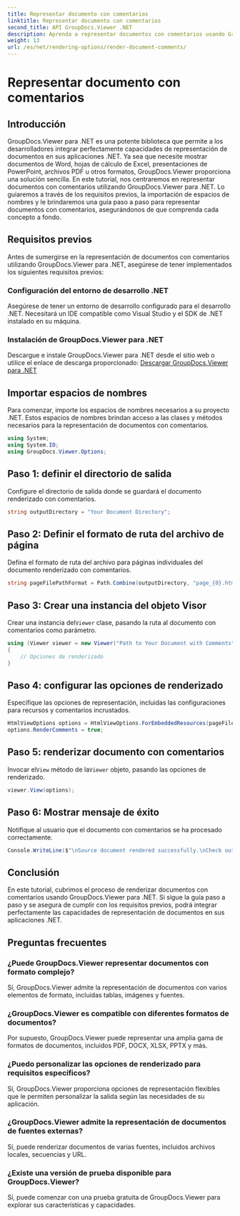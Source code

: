 ```yaml
---
title: Representar documento con comentarios
linktitle: Representar documento con comentarios
second_title: API GroupDocs.Viewer .NET
description: Aprenda a representar documentos con comentarios usando GroupDocs.Viewer para .NET. Siga nuestra guía paso a paso para una integración perfecta.
weight: 13
url: /es/net/rendering-options/render-document-comments/
---
```


# Representar documento con comentarios

## Introducción
GroupDocs.Viewer para .NET es una potente biblioteca que permite a los desarrolladores integrar perfectamente capacidades de representación de documentos en sus aplicaciones .NET. Ya sea que necesite mostrar documentos de Word, hojas de cálculo de Excel, presentaciones de PowerPoint, archivos PDF u otros formatos, GroupDocs.Viewer proporciona una solución sencilla.
En este tutorial, nos centraremos en representar documentos con comentarios utilizando GroupDocs.Viewer para .NET. Lo guiaremos a través de los requisitos previos, la importación de espacios de nombres y le brindaremos una guía paso a paso para representar documentos con comentarios, asegurándonos de que comprenda cada concepto a fondo.
## Requisitos previos
Antes de sumergirse en la representación de documentos con comentarios utilizando GroupDocs.Viewer para .NET, asegúrese de tener implementados los siguientes requisitos previos:
### Configuración del entorno de desarrollo .NET
Asegúrese de tener un entorno de desarrollo configurado para el desarrollo .NET. Necesitará un IDE compatible como Visual Studio y el SDK de .NET instalado en su máquina.
### Instalación de GroupDocs.Viewer para .NET
Descargue e instale GroupDocs.Viewer para .NET desde el sitio web o utilice el enlace de descarga proporcionado:
[Descargar GroupDocs.Viewer para .NET](https://releases.groupdocs.com/viewer/net/)

## Importar espacios de nombres
Para comenzar, importe los espacios de nombres necesarios a su proyecto .NET. Estos espacios de nombres brindan acceso a las clases y métodos necesarios para la representación de documentos con comentarios.
```csharp
using System;
using System.IO;
using GroupDocs.Viewer.Options;
```

## Paso 1: definir el directorio de salida
Configure el directorio de salida donde se guardará el documento renderizado con comentarios.
```csharp
string outputDirectory = "Your Document Directory";
```
## Paso 2: Definir el formato de ruta del archivo de página
Defina el formato de ruta del archivo para páginas individuales del documento renderizado con comentarios.
```csharp
string pageFilePathFormat = Path.Combine(outputDirectory, "page_{0}.html");
```
## Paso 3: Crear una instancia del objeto Visor
 Crear una instancia del`Viewer` clase, pasando la ruta al documento con comentarios como parámetro.
```csharp
using (Viewer viewer = new Viewer("Path to Your Document with Comments"))
{
    // Opciones de renderizado
}
```
## Paso 4: configurar las opciones de renderizado
Especifique las opciones de representación, incluidas las configuraciones para recursos y comentarios incrustados.
```csharp
HtmlViewOptions options = HtmlViewOptions.ForEmbeddedResources(pageFilePathFormat);
options.RenderComments = true;
```
## Paso 5: renderizar documento con comentarios
 Invocar el`View` método de la`Viewer` objeto, pasando las opciones de renderizado.
```csharp
viewer.View(options);
```
## Paso 6: Mostrar mensaje de éxito
Notifique al usuario que el documento con comentarios se ha procesado correctamente.
```csharp
Console.WriteLine($"\nSource document rendered successfully.\nCheck output in {outputDirectory}.");
```

## Conclusión
En este tutorial, cubrimos el proceso de renderizar documentos con comentarios usando GroupDocs.Viewer para .NET. Si sigue la guía paso a paso y se asegura de cumplir con los requisitos previos, podrá integrar perfectamente las capacidades de representación de documentos en sus aplicaciones .NET.
## Preguntas frecuentes
### ¿Puede GroupDocs.Viewer representar documentos con formato complejo?
Sí, GroupDocs.Viewer admite la representación de documentos con varios elementos de formato, incluidas tablas, imágenes y fuentes.
### ¿GroupDocs.Viewer es compatible con diferentes formatos de documentos?
Por supuesto, GroupDocs.Viewer puede representar una amplia gama de formatos de documentos, incluidos PDF, DOCX, XLSX, PPTX y más.
### ¿Puedo personalizar las opciones de renderizado para requisitos específicos?
Sí, GroupDocs.Viewer proporciona opciones de representación flexibles que le permiten personalizar la salida según las necesidades de su aplicación.
### ¿GroupDocs.Viewer admite la representación de documentos de fuentes externas?
Sí, puede renderizar documentos de varias fuentes, incluidos archivos locales, secuencias y URL.
### ¿Existe una versión de prueba disponible para GroupDocs.Viewer?
Sí, puede comenzar con una prueba gratuita de GroupDocs.Viewer para explorar sus características y capacidades.